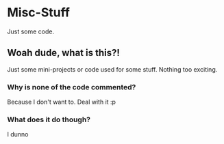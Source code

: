 # Misc-Stuff
Just some code.

## Woah dude, what is this?!
Just some mini-projects or code used for some stuff. Nothing too exciting.

### Why is none of the code commented?
Because I don't want to. Deal with it :p

### What does it do though?
I dunno